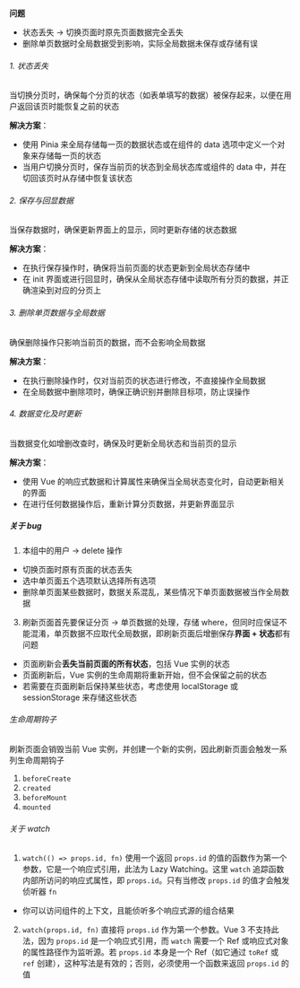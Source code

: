 **问题**

- 状态丢失 -> 切换页面时原先页面数据完全丢失
- 删除单页数据时全局数据受到影响，实际全局数据未保存或存储有误

###### 1. 状态丢失

当切换分页时，确保每个分页的状态（如表单填写的数据）被保存起来，以便在用户返回该页时能恢复之前的状态

**解决方案**：

- 使用 Pinia 来全局存储每一页的数据状态或在组件的 data 选项中定义一个对象来存储每一页的状态
- 当用户切换分页时，保存当前页的状态到全局状态库或组件的 data 中，并在切回该页时从存储中恢复该状态

###### 2. 保存与回显数据

当保存数据时，确保更新界面上的显示，同时更新存储的状态数据

**解决方案**：

- 在执行保存操作时，确保将当前页面的状态更新到全局状态存储中
- 在 init 界面或进行回显时，确保从全局状态存储中读取所有分页的数据，并正确渲染到对应的分页上

###### 3. 删除单页数据与全局数据

确保删除操作只影响当前页的数据，而不会影响全局数据

**解决方案**：

- 在执行删除操作时，仅对当前页的状态进行修改，不直接操作全局数据
- 在全局数据中删除项时，确保正确识别并删除目标项，防止误操作

###### 4. 数据变化及时更新

当数据变化如增删改查时，确保及时更新全局状态和当前页的显示

**解决方案**：

- 使用 Vue 的响应式数据和计算属性来确保当全局状态变化时，自动更新相关的界面
- 在进行任何数据操作后，重新计算分页数据，并更新界面显示

##### 关于 bug

1. 本组中的用户 -> delete 操作

- 切换页面时原有页面的状态丢失
- 选中单页面五个选项默认选择所有选项
- 删除单页面某些数据时，数据关系混乱，某些情况下单页面数据被当作全局数据

3. 刷新页面首先要保证分页 -> 单页数据的处理，存储 where，但同时应保证不能混淆，单页数据不应取代全局数据，即刷新页面后增删保存**界面 + 状态**都有问题

- 页面刷新会**丢失当前页面的所有状态**，包括 Vue 实例的状态
- 页面刷新后，Vue 实例的生命周期将重新开始，但不会保留之前的状态
- 若需要在页面刷新后保持某些状态，考虑使用 localStorage 或 sessionStorage 来存储这些状态

###### 生命周期钩子

刷新页面会销毁当前 Vue 实例，并创建一个新的实例，因此刷新页面会触发一系列生命周期钩子

1. `beforeCreate`
2. `created`
3. `beforeMount`
4. `mounted`

###### 关于 watch

1. `watch(() => props.id, fn)` 使用一个返回 `props.id` 的值的函数作为第一个参数，它是一个响应式引用，此法为 Lazy Watching。这里 `watch` 追踪函数内部所访问的响应式属性，即 `props.id`。只有当修改 `props.id` 的值才会触发侦听器 `fn`

- 你可以访问组件的上下文，且能侦听多个响应式源的组合结果

2. `watch(props.id, fn)` 直接将 `props.id` 作为第一个参数。Vue 3 不支持此法，因为 `props.id` 是一个响应式引用，而 `watch` 需要一个 Ref 或响应式对象的属性路径作为监听源。若 `props.id` 本身是一个 Ref（如它通过 `toRef` 或 `ref` 创建），这种写法是有效的；否则，必须使用一个函数来返回 `props.id` 的值
